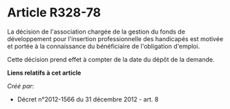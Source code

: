 # Article R328-78

La décision de l'association chargée de la gestion du fonds de développement pour l'insertion professionnelle des handicapés
est motivée et portée à la connaissance du bénéficiaire de l'obligation d'emploi. 

Cette décision prend effet à compter de la date du dépôt de la demande.

**Liens relatifs à cet article**

_Créé par_:

  - Décret n°2012-1566 du 31 décembre 2012 - art. 8
